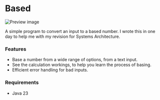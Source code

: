 # Based

![Preview image](https://drive.google.com/file/d/1V7lWYT_BsV2ir2XHc1gXIF51hq4_PWcg/preview)

A simple program to convert an input to a based number. I wrote this in one day to help me with my revision for Systems Architecture.

### Features

- Base a number from a wide range of options, from a text input.
- See the calculation workings, to help you learn the process of basing.
- Efficient error handling for bad inputs.

### Requirements

- Java 23
